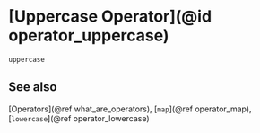 # [Uppercase Operator](@id operator_uppercase)

```@docs
uppercase
```

## See also

[Operators](@ref what_are_operators), [`map`](@ref operator_map), [`lowercase`](@ref operator_lowercase)
